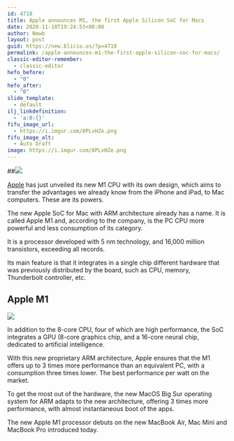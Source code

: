 ```yaml
---
id: 4718
title: Apple announces M1, the first Apple Silicon SoC for Macs
date: 2020-11-10T19:24:53+00:00
author: Newb
layout: post
guid: https://new.blicio.us/?p=4718
permalink: /apple-announces-m1-the-first-apple-silicon-soc-for-macs/
classic-editor-remember:
  - classic-editor
hefo_before:
  - "0"
hefo_after:
  - "0"
slide_template:
  - default
ilj_linkdefinition:
  - 'a:0:{}'
fifu_image_url:
  - https://i.imgur.com/8PLvHZe.png
fifu_image_alt:
  - Auto Draft
image: https://i.imgur.com/8PLvHZe.png
---
```

##![](https://i.imgur.com/8PLvHZe.png) 

[Apple](https://new.blicio.us/the-humble-beginnings-of-apple/) has just unveiled its new M1 CPU with its own design, which aims to transfer the advantages we already know from the iPhone and iPad, to Mac computers. These are its powers.

The new Apple SoC for Mac with ARM architecture already has a name. It is called Apple M1 and, according to the company, is the PC CPU more powerful and less consumption of its category.

It is a processor developed with 5 nm technology, and 16,000 million transistors, exceeding all records.

Its main feature is that it integrates in a single chip different hardware that was previously distributed by the board, such as CPU, memory, Thunderbolt controller, etc.

## Apple M1

![](https://i.imgur.com/Rh1BMRO.jpg) 

In addition to the 8-core CPU, four of which are high performance, the SoC integrates a GPU (8-core graphics chip, and a 16-core neural chip, dedicated to artificial intelligence.

With this new proprietary ARM architecture, Apple ensures that the M1 offers up to 3 times more performance than an equivalent PC, with a consumption three times lower. The best performance per watt on the market.

To get the most out of the hardware, the new MacOS Big Sur operating system for ARM adapts to the new architecture, offering 3 times more performance, with almost instantaneous boot of the apps.

The new Apple M1 processor debuts on the new MacBook Air, Mac Mini and MacBook Pro introduced today.